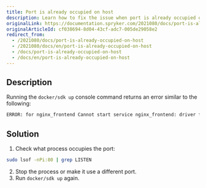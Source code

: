 ```yaml
---
title: Port is already occupied on host
description: Learn how to fix the issue when port is already occupied on host
originalLink: https://documentation.spryker.com/2021080/docs/port-is-already-occupied-on-host
originalArticleId: cf038694-8d04-43cf-adc7-005de29058e2
redirect_from:
  - /2021080/docs/port-is-already-occupied-on-host
  - /2021080/docs/en/port-is-already-occupied-on-host
  - /docs/port-is-already-occupied-on-host
  - /docs/en/port-is-already-occupied-on-host
---
```


## Description
Running the `docker/sdk up` console command returns an error similar to the following:
```bash
ERROR: for nginx_frontend Cannot start service nginx_frontend: driver failed programming external connectivity on endpoint spryker_nginx_frontend_1 (e4fdb360f6c9a3243c0a88fa74f8d377325f65b8cd2340b2dacb51377519c1cf): Error starting userland proxy: Bind for 0.0.0.0:80: unexpected error (Failure EADDRINUSE)
```

## Solution
1. Check what process occupies the port:
```bash
sudo lsof -nPi:80 | grep LISTEN
```
2. Stop the process or make it use a different port.
3. Run `docker/sdk up` again.
